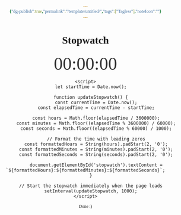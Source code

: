 ```yaml
---
{"dg-publish":true,"permalink":"/template/untitled/","tags":["Tagless"],"noteIcon":""}
---
```


<style id="Force_Custom_Fonts" type="text/css">@font-face{font-style:normal;font-family:"Merriweather";src:local("Merriweather")}@font-face{font-style:bolder;font-family:"Merriweather";src:local("Merriweather")}@font-face{font-style:normal;font-family:"Merriweather";src:local("Merriweather");unicode-range:U+0-FF,U+2E80-9FFF,U+F900-FAFF,U+FE30-FE4F,U+20000-2FA1F}@font-face{font-style:bolder;font-family:"Merriweather";src:local("Merriweather");unicode-range:U+0-FF,U+2E80-9FFF,U+F900-FAFF,U+FE30-FE4F,U+20000-2FA1F}@font-face{font-style:normal;font-family:"Merriweather";src:local("Merriweather");unicode-range:U+0-FF}@font-face{font-style:bolder;font-family:"Merriweather";src:local("Merriweather");unicode-range:U+0-FF}:not(pre):not(code):not(textarea):not(tt):not(kbd):not(samp):not(var){font-family:"Merriweather"!important}pre,code,textarea,tt,kbd,samp,var{font-family:monospace!important}pre *,code *,textarea *,tt *,kbd *,samp *,var *{font-family:monospace!important}</style>


<html lang="en">
<head>
    <meta charset="UTF-8">
    <meta name="viewport" content="width=device-width, initial-scale=1.0">
    <title>Auto-start Stopwatch</title>
    <style>
        body {
            font-family: Arial, sans-serif;
            text-align: center;
            margin-top: 50px;
        }
        #stopwatch {
            font-size: 48px;
            color: #333;
        }
    </style>
</head>
<body>
    <h1>Stopwatch</h1>
    <div id="stopwatch">00:00:00</div>

    <script>
        let startTime = Date.now();

        function updateStopwatch() {
            const currentTime = Date.now();
            const elapsedTime = currentTime - startTime;

            const hours = Math.floor(elapsedTime / 3600000);
            const minutes = Math.floor((elapsedTime % 3600000) / 60000);
            const seconds = Math.floor((elapsedTime % 60000) / 1000);

            // Format the time with leading zeros
            const formattedHours = String(hours).padStart(2, '0');
            const formattedMinutes = String(minutes).padStart(2, '0');
            const formattedSeconds = String(seconds).padStart(2, '0');

            document.getElementById('stopwatch').textContent = `${formattedHours}:${formattedMinutes}:${formattedSeconds}`;
        }

        // Start the stopwatch immediately when the page loads
        setInterval(updateStopwatch, 1000);
    </script>
</body>
</html>












<center><sub>Done :)</sub></center>


<script src="https://utteranc.es/client.js"
        repo="WonderingGodling/My-Mind-Space"
        issue-term="title"
        theme="preferred-color-scheme"
        crossorigin="anonymous"
        async>
</script>